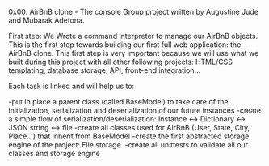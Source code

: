 0x00. AirBnB clone - The console
Group project written by Augustine Jude and Mubarak Adetona.

First step: We Wrote a command interpreter to manage our AirBnB objects.
This is the first step towards building our first full web application: the AirBnB clone. This first step is very important because we will use what we built during this project with all other following projects: HTML/CSS templating, database storage, API, front-end integration…

Each task is linked and will help us to:

-put in place a parent class (called BaseModel) to take care of the
initialization, serialization and deserialization of our future instances
-create a simple flow of serialization/deserialization: Instance <->
Dictionary <-> JSON string <-> file
-create all classes used for AirBnB (User, State, City, Place…) that
inherit from BaseModel
-create the first abstracted storage engine of the project: File storage.
-create all unittests to validate all our classes and storage engine
